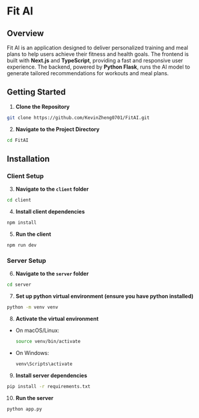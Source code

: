 # Fit AI

## Overview

Fit AI is an application designed to deliver personalized training and meal plans to help users achieve their fitness and health goals. The frontend is built with **Next.js** and **TypeScript**, providing a fast and responsive user experience. The backend, powered by **Python Flask**, runs the AI model to generate tailored recommendations for workouts and meal plans.

## Getting Started

1. **Clone the Repository**

```bash
git clone https://github.com/KevinZheng0701/FitAI.git
```

2. **Navigate to the Project Directory**

```bash
cd FitAI
```

## Installation

### Client Setup

3. **Navigate to the `client` folder**

```bash
cd client
```

4. **Install client dependencies**

```bash
npm install
```

5. **Run the client**

```bash
npm run dev
```

### Server Setup

6. **Navigate to the `server` folder**

```bash
cd server
```

7. **Set up python virtual environment (ensure you have python installed)**

```bash
python -m venv venv
```

8. **Activate the virtual environment**

- On macOS/Linux:

  ```bash
  source venv/bin/activate
  ```

- On Windows:

  ```bash
  venv\Scripts\activate
  ```

9. **Install server dependencies**

```bash
pip install -r requirements.txt
```

10. **Run the server**

```bash
python app.py
```
